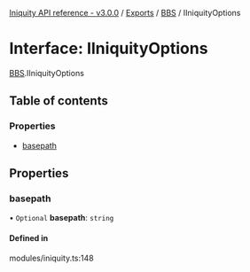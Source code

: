 [Iniquity API reference - v3.0.0](../README.md) / [Exports](../modules.md) / [BBS](../modules/BBS.md) / IIniquityOptions

# Interface: IIniquityOptions

[BBS](../modules/BBS.md).IIniquityOptions

## Table of contents

### Properties

- [basepath](BBS.IIniquityOptions.md#basepath)

## Properties

### basepath

• `Optional` **basepath**: `string`

#### Defined in

modules/iniquity.ts:148
